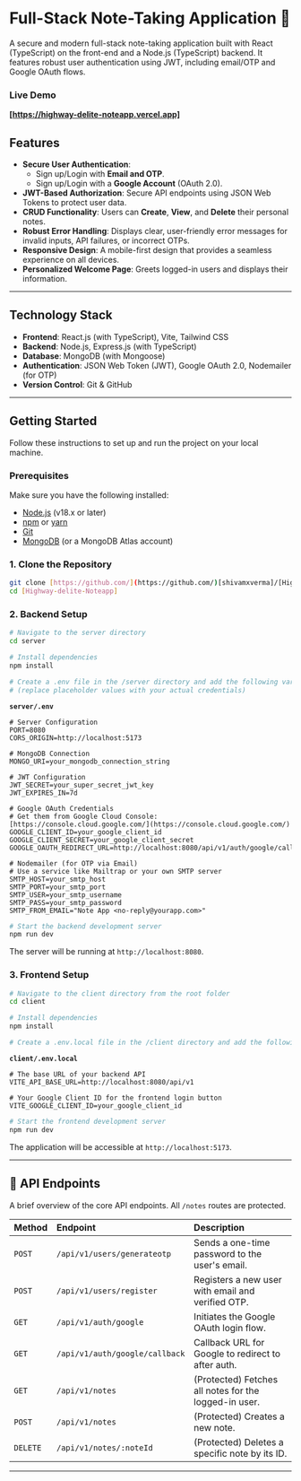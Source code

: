 # Full-Stack Note-Taking Application 📝

A secure and modern full-stack note-taking application built with React (TypeScript) on the front-end and a Node.js (TypeScript) backend. It features robust user authentication using JWT, including email/OTP and Google OAuth flows.

### Live Demo

**[https://highway-delite-noteapp.vercel.app]**

## Features

* **Secure User Authentication**:
    * Sign up/Login with **Email and OTP**.
    * Sign up/Login with a **Google Account** (OAuth 2.0).
* **JWT-Based Authorization**: Secure API endpoints using JSON Web Tokens to protect user data.
* **CRUD Functionality**: Users can **Create**, **View**, and **Delete** their personal notes.
* **Robust Error Handling**: Displays clear, user-friendly error messages for invalid inputs, API failures, or incorrect OTPs.
* **Responsive Design**: A mobile-first design that provides a seamless experience on all devices.
* **Personalized Welcome Page**: Greets logged-in users and displays their information.

---

## Technology Stack

* **Frontend**: React.js (with TypeScript), Vite, Tailwind CSS
* **Backend**: Node.js, Express.js (with TypeScript)
* **Database**: MongoDB (with Mongoose)
* **Authentication**: JSON Web Token (JWT), Google OAuth 2.0, Nodemailer (for OTP)
* **Version Control**: Git & GitHub

---

## Getting Started

Follow these instructions to set up and run the project on your local machine.

### Prerequisites

Make sure you have the following installed:
* [Node.js](https://nodejs.org/) (v18.x or later)
* [npm](https://www.npmjs.com/) or [yarn](https://yarnpkg.com/)
* [Git](https://git-scm.com/)
* [MongoDB](https://www.mongodb.com/try/download/community) (or a MongoDB Atlas account)

### 1. Clone the Repository

```bash
git clone [https://github.com/](https://github.com/)[shivamxverma]/[Highway-delite-Noteapp].git
cd [Highway-delite-Noteapp]
```

### 2. Backend Setup

```bash
# Navigate to the server directory
cd server

# Install dependencies
npm install

# Create a .env file in the /server directory and add the following variables
# (replace placeholder values with your actual credentials)
```

**`server/.env`**
```env
# Server Configuration
PORT=8080
CORS_ORIGIN=http://localhost:5173

# MongoDB Connection
MONGO_URI=your_mongodb_connection_string

# JWT Configuration
JWT_SECRET=your_super_secret_jwt_key
JWT_EXPIRES_IN=7d

# Google OAuth Credentials
# Get them from Google Cloud Console: [https://console.cloud.google.com/](https://console.cloud.google.com/)
GOOGLE_CLIENT_ID=your_google_client_id
GOOGLE_CLIENT_SECRET=your_google_client_secret
GOOGLE_OAUTH_REDIRECT_URL=http://localhost:8080/api/v1/auth/google/callback

# Nodemailer (for OTP via Email)
# Use a service like Mailtrap or your own SMTP server
SMTP_HOST=your_smtp_host
SMTP_PORT=your_smtp_port
SMTP_USER=your_smtp_username
SMTP_PASS=your_smtp_password
SMTP_FROM_EMAIL="Note App <no-reply@yourapp.com>"
```

```bash
# Start the backend development server
npm run dev
```
The server will be running at `http://localhost:8080`.

### 3. Frontend Setup

```bash
# Navigate to the client directory from the root folder
cd client

# Install dependencies
npm install

# Create a .env.local file in the /client directory and add the following
```

**`client/.env.local`**
```env
# The base URL of your backend API
VITE_API_BASE_URL=http://localhost:8080/api/v1

# Your Google Client ID for the frontend login button
VITE_GOOGLE_CLIENT_ID=your_google_client_id
```

```bash
# Start the frontend development server
npm run dev
```
The application will be accessible at `http://localhost:5173`.

---

## 📜 API Endpoints

A brief overview of the core API endpoints. All `/notes` routes are protected.

| Method | Endpoint | Description |
| :--- | :--- | :--- |
| `POST` | `/api/v1/users/generateotp` | Sends a one-time password to the user's email. |
| `POST` | `/api/v1/users/register` | Registers a new user with email and verified OTP. |
| `GET` | `/api/v1/auth/google` | Initiates the Google OAuth login flow. |
| `GET` | `/api/v1/auth/google/callback` | Callback URL for Google to redirect to after auth. |
| `GET` | `/api/v1/notes` | (Protected) Fetches all notes for the logged-in user. |
| `POST` | `/api/v1/notes` | (Protected) Creates a new note. |
| `DELETE` | `/api/v1/notes/:noteId` | (Protected) Deletes a specific note by its ID. |

---
